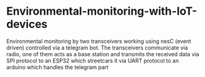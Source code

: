 # Environmental-monitoring-with-IoT-devices
Environmental monitoring by two transceivers working using nesC (event driven) controlled via a telegram bot. The transceivers communicate via radio, one of them acts as a base station and transmits the received data via SPI protocol to an ESP32 which streetcars it via UART protocol to an arduino which handles the telegram part
